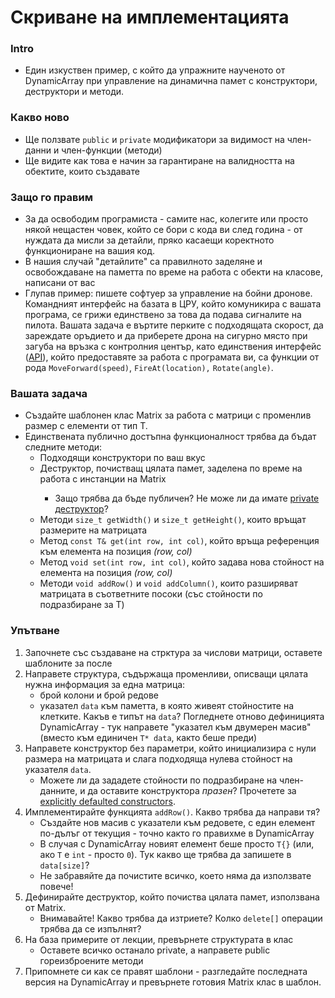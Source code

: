 # Скриване на имплементацията

### Intro

* Един изкуствен пример, с който да упражните наученото от DynamicArray при управление на динамична памет с конструктори, деструктори и методи.

### Какво ново

* Ще ползвате `public` и `private` модификатори за видимост на член-данни и член-функции (методи)
* Ще видите как това е начин за гарантиране на валидността на обектите, които създавате

### Защо го правим

* За да освободим програмиста - самите нас, колегите или просто някой нещастен човек, който се бори с кода ви след година - от нуждата да мисли за детайли, пряко касаещи коректното функциониране на вашия код. 
* В нашия случай "детайлите" са правилното заделяне и освобождаване на паметта по време на работа с обекти на класове, написани от вас
* Глупав пример: пишете софтуер за управление на бойни дронове. Командният интерфейс на базата в ЦРУ, който комуникира с вашата програма, се грижи единствено за това да подава сигналите на пилота. Вашата задача е въртите перките с подходящата скорост, да зареждате оръдието и да приберете дрона на сигурно място при загуба на връзка с контролния център, като единствения интерфейс ([API](https://en.wikipedia.org/wiki/Application_programming_interface)), който предоставяте за работа с програмата ви, са функции от рода `MoveForward(speed)`, `FireAt(location),` `Rotate(angle)`.

### Вашата задача
* Създайте шаблонен клас Matrix<T> за работа с матрици с променлив размер с елементи от тип T. 
* Единствената публично достъпна функционалност трябва да бъдат следните методи:
    - Подходящи конструктори по ваш вкус
    - Деструктор, почистващ цялата памет, заделена по време на работа с инстанции на Matrix<T>
        - Защо трябва да бъде публичен? Не може ли да имате [private деструктор](https://stackoverflow.com/q/631783)?
    - Методи `size_t getWidth()` и `size_t getHeight()`, които връщат размерите на матрицата
    - Метод `const T& get(int row, int col)`, който връща референция към елемента на позиция *(row, col)*
    - Метод `void set(int row, int col)`, който задава нова стойност на елемента на позиция *(row, col)*
    - Методи `void addRow()` и `void addColumn()`, които разширяват матрицата в съответните посоки (със стойности по подразбиране за T)

### Упътване
1. Започнете със създаване на стрктура за числови матрици, оставете шаблоните за после
2. Направете структура, съдържаща променливи, описващи цялата нужна информация за една матрица:
    * брой колони и брой редове
    * указател `data` към паметта, в която живеят стойностите на клетките. Какъв е типът на `data`? Погледнете отново дефиницията DynamicArray - тук направете "указател към двумерен масив" (вместо към единичен `T* data`, както беше преди)
3. Направете конструктор без параметри, който инициализира с нули размера на матрицата и слага подходяща нулева стойност на указателя `data`.
    * Можете ли да зададете стойности по подразбиране на член-данните, и да оставите конструктора *празен*? Прочетете за [explicitly defaulted constructors](https://www.geeksforgeeks.org/explicitly-defaulted-deleted-functions-c-11/).
4. Имплементирайте функцията `addRow()`. Какво трябва да направи тя? 
    * Създайте нов масив с указатели към редовете, с един елемент по-дълъг от текущия - точно както го правихме в DynamicArray
    * В случая с DynamicArray новият елемент беше просто `T{}` (или, ако `T` е `int` - просто `0`). Тук какво ще трябва да запишете в `data[size]`?
    * Не забравяйте да почистите всичко, което няма да използвате повече!
5. Дефинирайте деструктор, който почиства цялата памет, използвана от Matrix.
    * Внимавайте! Какво трябва да изтриете? Колко `delete[]` операции трябва да се изпълнят?
6. На база примерите от лекции, превърнете структурата в клас
    * Оставете всичко останало private, а направете public гореизброените методи
7. Припомнете си как се правят шаблони - разгледайте последната версия на DynamicArray и превърнете готовия Matrix клас в шаблон.
